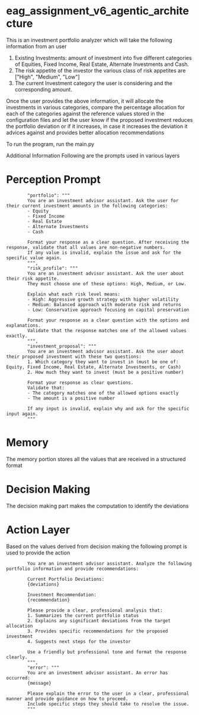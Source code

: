 # eag_assignment_v6_agentic_architecture

This is an investment portfolio analyzer which will take the following information from an user
  1.	Existing Investments: amount of investment into five different categories of Equities, Fixed Income, Real Estate, Alternate Investments and Cash. 
  2.	The risk appetite of the investor the various class of risk appetites are ["High", "Medium", "Low"]
  3.	The current Investment category the user is considering and the corresponding amount.

Once the user provides the above information, it will allocate the investments in various categories, compare the percentage allocation for each of the categories against the reference values stored in the configuration files and let the user know if the proposed investment reduces the portfolio deviation or if it increases, in case it increases the deviation it advices against and provides better allocation recommendations

To run the program, run the main.py

Additional Information Following are the prompts used in various layers

Perception Prompt
=========================
            "portfolio": """
            You are an investment advisor assistant. Ask the user for their current investment amounts in the following categories:
            - Equity
            - Fixed Income
            - Real Estate
            - Alternate Investments
            - Cash
            
            Format your response as a clear question. After receiving the response, validate that all values are non-negative numbers.
            If any value is invalid, explain the issue and ask for the specific value again.
            """,
            "risk_profile": """
            You are an investment advisor assistant. Ask the user about their risk appetite.
            They must choose one of these options: High, Medium, or Low.
            
            Explain what each risk level means:
            - High: Aggressive growth strategy with higher volatility
            - Medium: Balanced approach with moderate risk and returns
            - Low: Conservative approach focusing on capital preservation
            
            Format your response as a clear question with the options and explanations.
            Validate that the response matches one of the allowed values exactly.
            """,
            "investment_proposal": """
            You are an investment advisor assistant. Ask the user about their proposed investment with these two questions:
            1. Which category they want to invest in (must be one of: Equity, Fixed Income, Real Estate, Alternate Investments, or Cash)
            2. How much they want to invest (must be a positive number)
            
            Format your response as clear questions.
            Validate that:
            - The category matches one of the allowed options exactly
            - The amount is a positive number
            
            If any input is invalid, explain why and ask for the specific input again.
            """

Memory
======
The memory portion stores all the values that are received in a structured format

Decision Making
===============
The decision making part makes the computation to identify the deviations

Action Layer
===============
Based on the values derived from decision making the following prompt is used to provide the action


            You are an investment advisor assistant. Analyze the following portfolio information and provide recommendations:

            Current Portfolio Deviations:
            {deviations}

            Investment Recommendation:
            {recommendation}

            Please provide a clear, professional analysis that:
            1. Summarizes the current portfolio status
            2. Explains any significant deviations from the target allocation
            3. Provides specific recommendations for the proposed investment
            4. Suggests next steps for the investor

            Use a friendly but professional tone and format the response clearly.
            """,
            "error": """
            You are an investment advisor assistant. An error has occurred:
            {message}

            Please explain the error to the user in a clear, professional manner and provide guidance on how to proceed.
            Include specific steps they should take to resolve the issue.
            """



